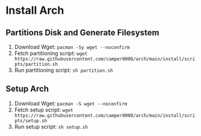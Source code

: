 
# Install Arch

## Partitions Disk and Generate Filesystem

1. Download Wget: `pacman -Sy wget --noconfirm`
2. Fetch partitioning script: `wget https://raw.githubusercontent.com/camper0008/arch/main/install/scripts/partition.sh`
3. Run partitioning script: `sh partition.sh`

## Setup Arch

1. Download Wget: `pacman -S wget --noconfirm`
2. Fetch setup script: `wget https://raw.githubusercontent.com/camper0008/arch/main/install/scripts/setup.sh`
3. Run setup script: `sh setup.sh`

